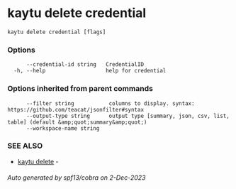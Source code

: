 # kaytu delete credential



```
kaytu delete credential [flags]
```

### Options

```
      --credential-id string   CredentialID
  -h, --help                   help for credential
```

### Options inherited from parent commands

```
      --filter string           columns to display. syntax: https://github.com/teacat/jsonfilter#syntax
      --output-type string      output type [summary, json, csv, list, table] (default &amp;quot;summary&amp;quot;)
      --workspace-name string   
```

### SEE ALSO

* [kaytu delete](kaytu_delete)	 - 

###### Auto generated by spf13/cobra on 2-Dec-2023
